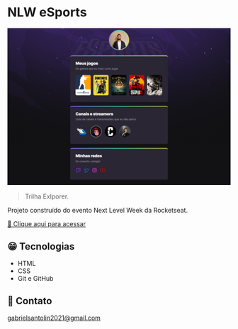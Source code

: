 # NLW eSports

![preview](./.github/preview.png)

> Trilha Exlporer.

Projeto construído do evento Next Level Week da Rocketseat.

[🔗 Clique aqui para acessar](https://gabrielsantolin.github.io/nlw_esports/)

## 😁 Tecnologias

- HTML
- CSS
- Git e GitHub

## 📨 Contato

gabrielsantolin2021@gmail.com
